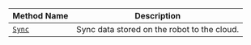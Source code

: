 <!-- prettier-ignore -->
Method Name | Description |
----------- | ----------- |
| [`Sync`](/build/configure/services/data/#sync) | Sync data stored on the robot to the cloud. |
